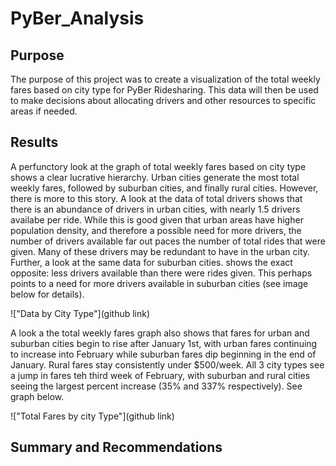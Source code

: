 # PyBer_Analysis

## Purpose 
The purpose of this project was to create a visualization of the total weekly fares based on city type for PyBer Ridesharing. This data will then be used to make decisions about allocating drivers and other resources to specific areas if needed.

## Results
A perfunctory look at the graph of total weekly fares based on city type shows a clear lucrative hierarchy. Urban cities generate the most total weekly fares, followed by suburban cities, and finally rural cities. However, there is more to this story. A look at the data of total drivers shows that there is an abundance of drivers in urban cities, with nearly 1.5 drivers availabe per ride. While this is good given that urban areas have higher population density, and therefore a possible need for more drivers, the number of drivers available far out paces the number of total rides that were given. Many of these drivers may be redundant to have in the urban city. Further, a look at the same data for suburban cities. shows the exact opposite: less drivers available than there were rides given. This perhaps points to a need for more drivers available in suburban cities (see image below for details).

!["Data by City Type"](github link)

A look a the total weekly fares graph also shows that fares for urban and suburban cities begin to rise after January 1st, with urban fares continuing to increase into February while suburban fares dip beginning in the end of January. Rural fares stay consistently under $500/week. All 3 city types see a jump in fares teh third week of February, with suburban and rural cities seeing the largest percent increase (35% and 337% respectively). See graph below.

!["Total Fares by city Type"](github link)

## Summary and Recommendations

